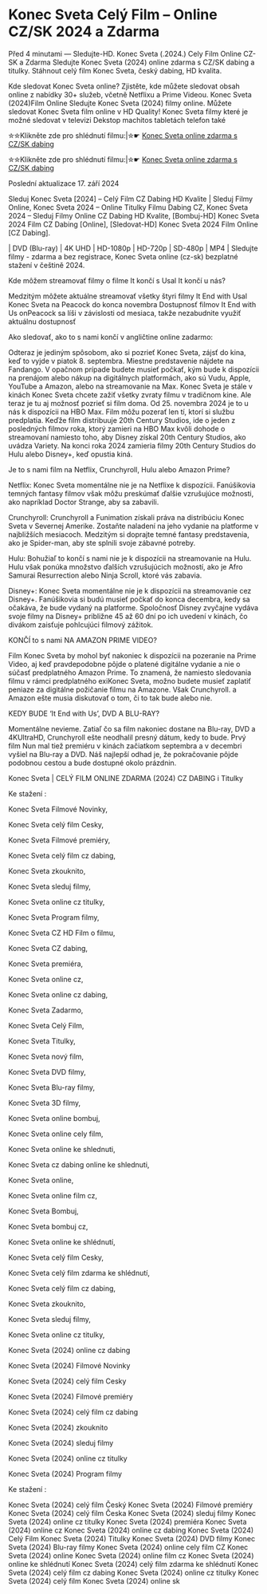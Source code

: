 # Konec Sveta Celý Film – Online CZ/SK 2024 a Zdarma

Před 4 minutami — Sledujte-HD. Konec Sveta (.2024.) Cely Film Online CZ-SK a Zdarma
Sledujte Konec Sveta (2024) online zdarma s CZ/SK dabing a titulky. Stáhnout celý film Konec Sveta, český dabing, HD kvalita.

Kde sledovat Konec Sveta online? Zjistěte, kde můžete sledovat obsah online z nabídky 30+ služeb, včetně Netflixu a Prime Videou. Konec Sveta (2024)Film Online Sledujte Konec Sveta (2024) filmy online. Můžete sledovat Konec Sveta film online v HD Quality! Konec Sveta filmy které je možné sledovat v televizi Dekstop machitos tabletách telefon také

✮✮Klikněte zde pro shlédnutí filmu:|✮☛ [Konec Sveta online zdarma s CZ/SK dabing](https://crotx.online/sk/movie/1283665/konec-sveta.github)

✮✮Klikněte zde pro shlédnutí filmu:|✮☛ [Konec Sveta online zdarma s CZ/SK dabing](https://crotx.online/sk/movie/1283665/konec-sveta.github)

Poslední aktualizace 17. září 2024


Sleduj Konec Sveta [2024] – Celý Film CZ Dabing HD Kvalite | Sleduj Filmy Online, Konec Sveta 2024 – Online Titulky Filmu Dabing CZ, Konec Sveta 2024 – Sleduj Filmy Online CZ Dabing HD Kvalite, [Bombuj-HD] Konec Sveta 2024 Film CZ Dabing [Online], [Sledovat-HD] Konec Sveta 2024 Film Online [CZ Dabing].

| DVD (Blu-ray) | 4K UHD | HD-1080p | HD-720p | SD-480p | MP4 | Sledujte filmy - zdarma a bez registrace, Konec Sveta online (cz-sk) bezplatné stažení v češtině 2024.

Kde môžem streamovať filmy o filme It končí s Usal It končí u nás?

Medzitým môžete aktuálne streamovať všetky štyri filmy It End with Usal Konec Sveta na Peacock do konca novembra Dostupnosť filmov It End with Us onPeacock sa líši v závislosti od mesiaca, takže nezabudnite využiť aktuálnu dostupnosť

Ako sledovať, ako to s nami končí v angličtine online zadarmo:

Odteraz je jediným spôsobom, ako si pozrieť Konec Sveta, zájsť do kina, keď to vyjde v piatok 8. septembra. Miestne predstavenie nájdete na Fandango. V opačnom prípade budete musieť počkať, kým bude k dispozícii na prenájom alebo nákup na digitálnych platformách, ako sú Vudu, Apple, YouTube a Amazon, alebo na streamovanie na Max. Konec Sveta je stále v kinách Konec Sveta chcete zažiť všetky zvraty filmu v tradičnom kine. Ale teraz je tu aj možnosť pozrieť si film doma. Od 25. novembra 2024 je to u nás k dispozícii na HBO Max. Film môžu pozerať len tí, ktorí si službu predplatia. Keďže film distribuuje 20th Century Studios, ide o jeden z posledných filmov roka, ktorý zamieri na HBO Max kvôli dohode o streamovaní namiesto toho, aby Disney získal 20th Century Studios, ako uvádza Variety. Na konci roka 2024 zamieria filmy 20th Century Studios do Hulu alebo Disney+, keď opustia kiná.

Je to s nami film na Netflix, Crunchyroll, Hulu alebo Amazon Prime?

Netflix: Konec Sveta momentálne nie je na Netflixe k dispozícii. Fanúšikovia temných fantasy filmov však môžu preskúmať ďalšie vzrušujúce možnosti, ako napríklad Doctor Strange, aby sa zabavili.

Crunchyroll: Crunchyroll a Funimation získali práva na distribúciu Konec Sveta v Severnej Amerike. Zostaňte naladení na jeho vydanie na platforme v najbližších mesiacoch. Medzitým si doprajte temné fantasy predstavenia, ako je Spider-man, aby ste splnili svoje zábavné potreby.

Hulu: Bohužiaľ to končí s nami nie je k dispozícii na streamovanie na Hulu. Hulu však ponúka množstvo ďalších vzrušujúcich možností, ako je Afro Samurai Resurrection alebo Ninja Scroll, ktoré vás zabavia.

Disney+: Konec Sveta momentálne nie je k dispozícii na streamovanie cez Disney+. Fanúšikovia si budú musieť počkať do konca decembra, kedy sa očakáva, že bude vydaný na platforme. Spoločnosť Disney zvyčajne vydáva svoje filmy na Disney+ približne 45 až 60 dní po ich uvedení v kinách, čo divákom zaisťuje pohlcujúci filmový zážitok.

KONČÍ to s nami NA AMAZON PRIME VIDEO?

Film Konec Sveta by mohol byť nakoniec k dispozícii na pozeranie na Prime Video, aj keď pravdepodobne pôjde o platené digitálne vydanie a nie o súčasť predplatného Amazon Prime. To znamená, že namiesto sledovania filmu v rámci predplatného exiKonec Sveta, možno budete musieť zaplatiť peniaze za digitálne požičanie filmu na Amazone. Však Crunchyroll. a Amazon ešte musia diskutovať o tom, či to tak bude alebo nie.

KEDY BUDE ‘It End with Us’, DVD A BLU-RAY?

Momentálne nevieme. Zatiaľ čo sa film nakoniec dostane na Blu-ray, DVD a 4KUltraHD, Crunchyroll ešte neodhalil presný dátum, kedy to bude. Prvý film Nun mal tiež premiéru v kinách začiatkom septembra a v decembri vyšiel na Blu-ray a DVD. Náš najlepší odhad je, že pokračovanie pôjde podobnou cestou a bude dostupné okolo prázdnin.

Konec Sveta | CELÝ FILM ONLINE ZDARMA (2024) CZ DABING i Titulky

Ke stažení :

Konec Sveta Filmové Novinky,

Konec Sveta celý film Cesky,

Konec Sveta Filmové premiéry,

Konec Sveta celý film cz dabing,

Konec Sveta zkouknito,

Konec Sveta sleduj filmy,

Konec Sveta online cz titulky,

Konec Sveta Program filmy,

Konec Sveta CZ HD Film o filmu,

Konec Sveta CZ dabing,

Konec Sveta premiéra,

Konec Sveta online cz,

Konec Sveta online cz dabing,

Konec Sveta Zadarmo,

Konec Sveta Celý Film,

Konec Sveta Titulky,

Konec Sveta nový film,

Konec Sveta DVD filmy,

Konec Sveta Blu-ray filmy,

Konec Sveta 3D filmy,

Konec Sveta online bombuj,

Konec Sveta online cely film,

Konec Sveta online ke shlednuti,

Konec Sveta cz dabing online ke shlednuti,

Konec Sveta online,

Konec Sveta online film cz,

Konec Sveta Bombuj,

Konec Sveta bombuj cz,

Konec Sveta online ke shlédnutí,

Konec Sveta celý film Cesky,

Konec Sveta celý film zdarma ke shlédnutí,

Konec Sveta celý film cz dabing,

Konec Sveta zkouknito,

Konec Sveta sleduj filmy,

Konec Sveta online cz titulky,

Konec Sveta (2024) online cz dabing

Konec Sveta (2024) Filmové Novinky

Konec Sveta (2024) celý film Cesky

Konec Sveta (2024) Filmové premiéry

Konec Sveta (2024) celý film cz dabing

Konec Sveta (2024) zkouknito

Konec Sveta (2024) sleduj filmy

Konec Sveta (2024) online cz titulky

Konec Sveta (2024) Program filmy

Ke stažení :

Konec Sveta (2024) celý film Český Konec Sveta (2024) Filmové premiéry Konec Sveta (2024) celý film Česka Konec Sveta (2024) sleduj filmy Konec Sveta (2024) online cz titulky Konec Sveta (2024) premiéra Konec Sveta (2024) online cz Konec Sveta (2024) online cz dabing Konec Sveta (2024) Celý Film Konec Sveta (2024) Titulky Konec Sveta (2024) DVD filmy Konec Sveta (2024) Blu-ray filmy Konec Sveta (2024) online cely film CZ Konec Sveta (2024) online Konec Sveta (2024) online film cz Konec Sveta (2024) online ke shlédnutí Konec Sveta (2024) celý film zdarma ke shlédnutí Konec Sveta (2024) celý film cz dabing Konec Sveta (2024) online cz titulky Konec Sveta (2024) celý film Konec Sveta (2024) online sk
